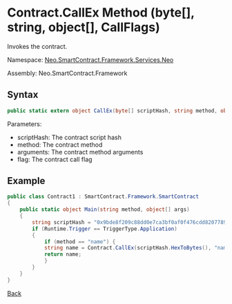 # Contract.CallEx Method (byte[], string, object[], CallFlags)

Invokes the contract.

Namespace: [Neo.SmartContract.Framework.Services.Neo](../../neo.md)

Assembly:  Neo.SmartContract.Framework

## Syntax

```c#
public static extern object CallEx(byte[] scriptHash, string method, object[] arguments, CallFlags flag)
```

Parameters:

- scriptHash: The contract script hash
- method: The contract method
- arguments: The contract method arguments
- flag: The contract call flag

## Example

```c#
public class Contract1 : SmartContract.Framework.SmartContract
{
    public static object Main(string method, object[] args)
    {
        string scriptHash = "0x9bde8f209c88dd0e7ca3bf0af0f476cdd8207789";
        if (Runtime.Trigger == TriggerType.Application)
        {
            if (method == "name") {
            string name = Contract.CallEx(scriptHash.HexToBytes(), "name", new object[]{}, CallFlags.ReadOnly);
            return name;
            }
        }  
    }
}
```



[Back](../Contract.md)
